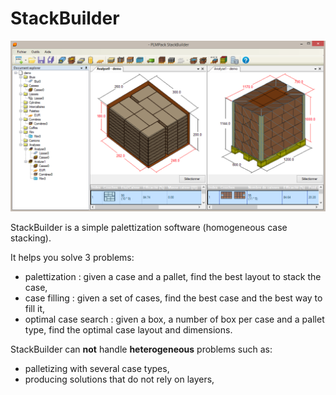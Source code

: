 StackBuilder
============
![StackBuilder](Sources/Tutorial/StackBuilder.png)

StackBuilder is a simple palettization software (homogeneous case stacking).

It helps you solve 3 problems:
* palettization : given a case and a pallet, find the best layout to stack the case,
* case filling : given a set of cases, find the best case and the best way to fill it,
* optimal case search : given a box, a number of box per case and a pallet type, find the optimal case layout and dimensions.

StackBuilder can **not** handle **heterogeneous** problems such as:
* palletizing with several case types,
* producing solutions that do not rely on layers,
